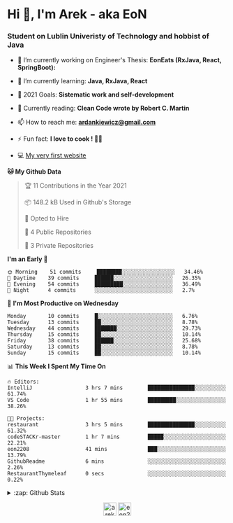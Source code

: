 <h1> Hi 👋, I'm Arek - aka EoN </h1>
<h3> Student on Lublin Univeristy of Technology and hobbist of Java</h3>

- 🔭 I’m currently working on Engineer's Thesis: **EonEats (RxJava, React, SpringBoot):**

- 🌱 I’m currently learning: **Java, RxJava, React**

<!--- - 👨‍💻 All of my projects are available at: [Repository] --->
- 🥅 2021 Goals: **Sistematic work and self-development**

- 📖 Currently reading: **Clean Code wrote by Robert C. Martin**

- 📫 How to reach me: **ardankiewicz@gmail.com**

- ⚡ Fun fact: **I love to cook ! 🍖🍳**

- 💻 [My very first website][website] 


<!--START_SECTION:waka-->
**🐱 My Github Data** 

> 🏆 11 Contributions in the Year 2021
 > 
> 📦 148.2 kB Used in Github's Storage 
 > 
> 💼 Opted to Hire
 > 
> 📜 4 Public Repositories 
 > 
> 🔑 3 Private Repositories  
 > 
**I'm an Early 🐤** 

```text
🌞 Morning    51 commits     ████████░░░░░░░░░░░░░░░░░   34.46% 
🌆 Daytime    39 commits     ██████░░░░░░░░░░░░░░░░░░░   26.35% 
🌃 Evening    54 commits     █████████░░░░░░░░░░░░░░░░   36.49% 
🌙 Night      4 commits      ░░░░░░░░░░░░░░░░░░░░░░░░░   2.7%

```
📅 **I'm Most Productive on Wednesday** 

```text
Monday       10 commits     █░░░░░░░░░░░░░░░░░░░░░░░░   6.76% 
Tuesday      13 commits     ██░░░░░░░░░░░░░░░░░░░░░░░   8.78% 
Wednesday    44 commits     ███████░░░░░░░░░░░░░░░░░░   29.73% 
Thursday     15 commits     ██░░░░░░░░░░░░░░░░░░░░░░░   10.14% 
Friday       38 commits     ██████░░░░░░░░░░░░░░░░░░░   25.68% 
Saturday     13 commits     ██░░░░░░░░░░░░░░░░░░░░░░░   8.78% 
Sunday       15 commits     ██░░░░░░░░░░░░░░░░░░░░░░░   10.14%

```


📊 **This Week I Spent My Time On** 

```text
🔥 Editors: 
IntelliJ                 3 hrs 7 mins        ███████████████░░░░░░░░░░   61.74% 
VS Code                  1 hr 55 mins        █████████░░░░░░░░░░░░░░░░   38.26%

🐱‍💻 Projects: 
restaurant               3 hrs 5 mins        ███████████████░░░░░░░░░░   61.32% 
codeSTACKr-master        1 hr 7 mins         █████░░░░░░░░░░░░░░░░░░░░   22.21% 
eon2208                  41 mins             ███░░░░░░░░░░░░░░░░░░░░░░   13.79% 
GithubReadme             6 mins              ░░░░░░░░░░░░░░░░░░░░░░░░░   2.26% 
RestaurantThymeleaf      0 secs              ░░░░░░░░░░░░░░░░░░░░░░░░░   0.22%

```


<!--END_SECTION:waka-->

<details>
  <summary>:zap: Github Stats</summary>
  <img align="left" alt="codeSTACKr's Github Stats" src="https://github-readme-stats.codestackr.vercel.app/api?username=eon2208&show_icons=true&hide_border=true" />
 <img align="left" src="https://github-readme-stats.vercel.app/api/top-langs/?username=eon2208&layout=compact" alt="eon2208" /></p>
</details>


<p align="center">
<a href="https://linkedin.com/in/arek dankiewicz" target="blank"><img align="center" src="https://cdn.jsdelivr.net/npm/simple-icons@3.0.1/icons/linkedin.svg" alt="arek dankiewicz" height="30" width="30" /></a>
<a href="https://instagram.com/eon2208" target="blank"><img align="center" src="https://cdn.jsdelivr.net/npm/simple-icons@3.0.1/icons/instagram.svg" alt="eon2208" height="30" width="30" /></a>
</p>

[website]: https://jardan.biz/
[EonSnack]: https://github.com/eon2208/favouriteRestaurant/
[Repository]: https://github.com/eon2208?tab=repositories
